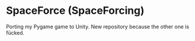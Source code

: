 # SpaceForce (SpaceForcing)
Porting my Pygame game to Unity. New repository because the other one is fücked.
